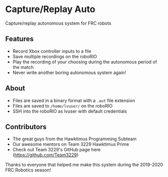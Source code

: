 # Capture/Replay Auto
Capture/replay autonomous system for FRC robots

## Features
- Record Xbox controller inputs to a file
- Save multiple recordings on the roboRIO
- Play the recording of your choosing during the autonomous period of the match
- Never write another boring autonomous system again!

## About
- Files are saved in a binary format with a `.aut` file extension
- Files are saved to `/home/lvuser/` on the roboRIO
- SSH into the roboRIO as lvuser with default credentials

## Contributors
- The great guys from the Hawktimus Programming Subteam
- Our awesome mentors on Team 3229 Hawktimus Prime
- Check out Team 3229's GitHub page here (https://github.com/Team3229)

Thanks to everyone that helped me make this system during the 2019-2020 FRC Robotics season!
